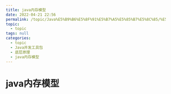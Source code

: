 ```yaml
---
title: java内存模型
date: 2022-04-21 22:56
permalink: /topic/Java%E5%B9%B6%E5%8F%91%E5%B7%A5%E5%85%B7%E5%8C%85/%E5%BA%95%E5%B1%82%E5%8E%9F%E7%90%86/java%E5%86%85%E5%AD%98%E6%A8%A1%E5%9E%8B
topic: 
  - topic
tags: null
categories: 
  - topic
  - Java并发工具包
  - 底层原理
  - java内存模型
---
```

# java内存模型

‍
